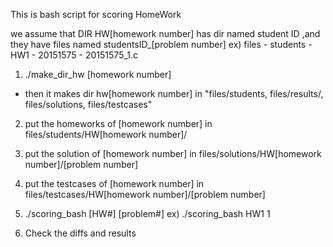 This is bash script for scoring HomeWork

we assume that DIR HW[homework number] has dir named student ID ,and they have files named studentsID_[problem number]
ex) files - students - HW1 - 20151575 - 20151575_1.c

1. ./make_dir_hw [homework number]
- then it makes dir hw[homework number] in "files/students, files/results/, files/solutions, files/testcases"

2. put the homeworks of  [homework number] in files/students/HW[homework number]/

3. put the solution of [homework number] in files/solutions/HW[homework number]/[problem number]

4. put the testcases of [homework number] in files/testcases/HW[homework number]/[problem number]

5. ./scoring_bash [HW#] [problem#] 
ex) ./scoring_bash HW1 1

5. Check the diffs and results 
